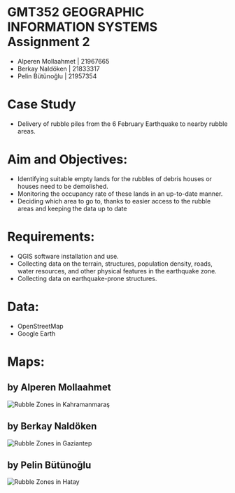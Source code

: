 # GMT352 GEOGRAPHIC INFORMATION SYSTEMS Assignment 2
* Alperen Mollaahmet | 21967665
* Berkay Naldöken | 21833317
* Pelin Bütünoğlu | 21957354

# Case Study
- Delivery of rubble piles from the 6 February Earthquake to nearby rubble areas.

# Aim and Objectives:
- Identifying suitable empty lands for the rubbles of debris houses or houses need to be demolished. <br />
- Monitoring the occupancy rate of these lands in an up-to-date manner. <br />
- Deciding which area to go to, thanks to easier access to the rubble areas and keeping the data up to date <br />
# Requirements:
- QGIS software installation and use. <br />
- Collecting data on the terrain, structures, population density, roads, water resources, and other physical features in the earthquake zone. <br />
- Collecting data on earthquake-prone structures.


# Data:
* OpenStreetMap <br />
* Google Earth <br />

# Maps:

## by Alperen Mollaahmet
![Rubble Zones in Kahramanmaraş](https://github.com/GMT-352/new-team-k/blob/main/Alperen_layout.png)

## by Berkay Naldöken
![Rubble Zones in Gaziantep](https://github.com/GMT-352/new-team-k/blob/main/Berkay.png)

## by Pelin Bütünoğlu
![Rubble Zones in Hatay](https://github.com/GMT-352/new-team-k/blob/main/pelin1.png)

